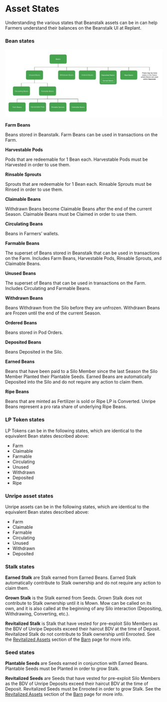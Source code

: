 # Asset States

Understanding the various states that Beanstalk assets can be in can help Farmers understand their balances on the Beanstalk UI at Replant.

### Bean states

![](../.gitbook/assets/states.png)

**Farm Beans**

Beans stored in Beanstalk. Farm Beans can be used in transactions on the Farm.

**Harvestable Pods**

Pods that are redeemable for 1 Bean each. Harvestable Pods must be Harvested in order to use them.

**Rinsable Sprouts**

Sprouts that are redeemable for 1 Bean each. Rinsable Sprouts must be Rinsed in order to use them.

**Claimable Beans**

Withdrawn Beans become Claimable Beans after the end of the current Season. Claimable Beans must be Claimed in order to use them.

**Circulating Beans**

Beans in Farmers’ wallets.

**Farmable Beans**

The superset of Beans stored in Beanstalk that can be used in transactions on the Farm. Includes Farm Beans, Harvestable Pods, Rinsable Sprouts, and Claimable Beans.

**Unused Beans**

The superset of Beans that can be used in transactions on the Farm. Includes Circulating and Farmable Beans.

**Withdrawn Beans**

Beans Withdrawn from the Silo before they are unfrozen. Withdrawn Beans are Frozen until the end of the current Season.

**Ordered Beans**

Beans stored in Pod Orders.

**Deposited Beans**

Beans Deposited in the Silo.

**Earned Beans**

Beans that have been paid to a Silo Member since the last Season the Silo Member Planted their Plantable Seeds. Earned Beans are automatically Deposited into the Silo and do not require any action to claim them.

**Ripe Beans**

Beans that are minted as Fertilizer is sold or Ripe LP is Converted. Unripe Beans represent a pro rata share of underlying Ripe Beans.

### **LP Token states**

LP Tokens can be in the following states, which are identical to the equivalent Bean states described above:

* Farm
* Claimable
* Farmable
* Circulating
* Unused
* Withdrawn
* Deposited
* Ripe

### **Unripe asset states**

Unripe assets can be in the following states, which are identical to the equivalent Bean states described above:

* Farm
* Claimable
* Farmable
* Circulating
* Unused
* Withdrawn
* Deposited

### **Stalk states**

**Earned Stalk** are Stalk earned from Earned Beans. Earned Stalk automatically contribute to Stalk ownership and do not require any action to claim them.

**Grown Stalk** is the Stalk earned from Seeds. Grown Stalk does not contribute to Stalk ownership until it is Mown. Mow can be called on its own, and it is also called at the beginning of any Silo interaction (Depositing, Withdrawing, Converting, etc.).

**Revitalized Stalk** is Stalk that have vested for pre-exploit Silo Members as the BDV of Unripe Deposits exceed their haircut BDV at the time of Deposit. Revitalized Stalk do not contribute to Stalk ownership until Enrooted. See the [Revitalized Assets](../farm/barn.md#revitalized-assets) section of the [Barn](../farm/barn.md) page for more info.

### **Seed states**

**Plantable Seeds** are Seeds earned in conjunction with Earned Beans. Plantable Seeds must be Planted in order to grow Stalk.

**Revitalized Seeds** are Seeds that have vested for pre-exploit Silo Members as the BDV of Unripe Deposits exceed their haircut BDV at the time of Deposit. Revitalized Seeds must be Enrooted in order to grow Stalk. See the [Revitalized Assets](../farm/barn.md#revitalized-assets) section of the [Barn](../farm/barn.md) page for more info.
